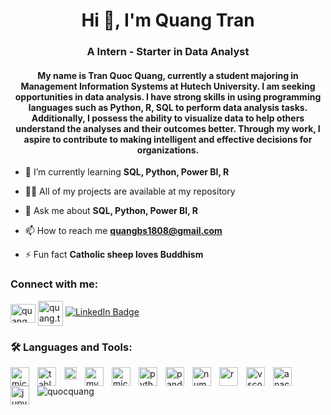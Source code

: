 
 

<h1 align="center">Hi 👋, I'm Quang Tran</h1>
<h3 align="center">A Intern - Starter in Data Analyst</h3>
<h4 align="center">My name is Tran Quoc Quang, currently a student majoring in Management Information Systems at Hutech University. I am seeking opportunities in data analysis. I have strong skills in using programming languages such as Python, R, SQL to perform data analysis tasks. Additionally, I possess the ability to visualize data to help others understand the analyses and their outcomes better. Through my work, I aspire to contribute to making intelligent and effective decisions for organizations.</h4>

- 🌱 I’m currently learning **SQL, Python, Power BI, R**

- 👨‍💻 All of my projects are available at my repository

- 💬 Ask me about **SQL, Python, Power BI, R**

- 📫 How to reach me **quangbs1808@gmail.com**

- ⚡ Fun fact **Catholic sheep loves Buddhism**

<h3 align="left">Connect with me:</h3>
<p align="left">
<a href="https://www.facebook.com/quang.tranquoc.5667" target="blank"><img align="center" src="https://raw.githubusercontent.com/rahuldkjain/github-profile-readme-generator/master/src/images/icons/Social/facebook.svg" alt="quang tran" height="30" width="40" /></a>
<a href="https://www.instagram.com/quang.tranquoc.1080/" target="blank"><img align="center" src="https://raw.githubusercontent.com/rahuldkjain/github-profile-readme-generator/master/src/images/icons/Social/instagram.svg" alt="quang.tran.quoc height"="30" width="40" /></a>
<a href="https://www.linkedin.com/in/quangquoctran/"><img src="https://img.shields.io/badge/LinkedIn-blue?style=for-the-badge&logo=linkedin&logoColor=white" alt="LinkedIn Badge" title="Connect with me on LinkedIn" /></a>
</p>

### 🛠️ Languages and Tools:

<img align="left" alt="microsoftexcel" width="30px" style="padding-right:10px;" src="https://raw.githubusercontent.com/sandroasp/Microsoft-Integration-and-Azure-Stencils-Pack-for-Visio/master/Office%20365/SVG/Excel.svg"/>
<img align="left" alt="tableau" width="30px" style="padding-right:10px;" src="https://user-images.githubusercontent.com/18670428/67620073-ca558e00-f7fa-11e9-9ea2-ed3a80c59210.png"/>
<img align="left" alt="powerbi" width="20px" style="padding-right:10px;" src="https://raw.githubusercontent.com/microsoft/PowerBI-Icons/main/SVG/Power-BI.svg"/>
<img align="left" alt="mysql" width="30px" style="padding-right:10px;" src="https://cdn.jsdelivr.net/gh/devicons/devicon/icons/mysql/mysql-original.svg"/>
<img align="left" alt="microsoftsqlsever" width="30px" style="padding-right:10px;" src="https://cdn.jsdelivr.net/gh/devicons/devicon/icons/microsoftsqlserver/microsoftsqlserver-plain.svg"/>
<img align="left" alt="python" width="30px" style="padding-right:10px;" src="https://cdn.jsdelivr.net/gh/devicons/devicon/icons/python/python-original.svg"/>
<img align="left" alt="pandas" width="30px" style="padding-right:10px;" src="https://cdn.jsdelivr.net/gh/devicons/devicon/icons/pandas/pandas-original.svg"/>
<img align="left" alt="numpy" width="30px" style="padding-right:10px;" src="https://cdn.jsdelivr.net/gh/devicons/devicon/icons/numpy/numpy-original.svg"/>
<img align="left" alt="r" width="30px" style="padding-right:10px;" src="https://cdn.jsdelivr.net/gh/devicons/devicon/icons/r/r-original.svg"/>
<img align="left" alt="vscode" width="30px" style="padding-right:10px;" src="https://cdn.jsdelivr.net/gh/devicons/devicon/icons/vscode/vscode-original.svg"/>
<img align="left" alt="anaconda" width="30px" style="padding-right:10px;" src="https://cdn.jsdelivr.net/gh/devicons/devicon/icons/anaconda/anaconda-original.svg"/>
<img align="left" alt="jupyter" width="30px" style="padding-right:10px;" src="https://cdn.jsdelivr.net/gh/devicons/devicon/icons/jupyter/jupyter-original.svg"/>



<p>&nbsp;<img align="center" src="https://github-readme-stats.vercel.app/api?username=quocquang&show_icons=true&locale=en" alt="quocquang" /></p>
